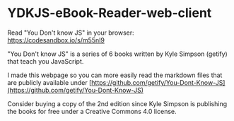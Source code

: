 # YDKJS-eBook-Reader-web-client
Read "You Don't know JS" in your browser: https://codesandbox.io/s/m55nl9

"You Don't know JS" is a series of 6 books written by Kyle Simpson (getify) that teach you JavaScript.

I made this webpage so you can more easily read the markdown files that are publicly available under [https://github.com/getify/You-Dont-Know-JS](https://github.com/getify/You-Dont-Know-JS)

Consider buying a copy of the 2nd edition since Kyle Simpson is publishing the books for free under a Creative Commons 4.0 license.
